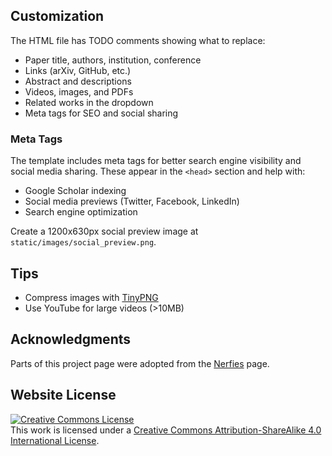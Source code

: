 ## Customization

The HTML file has TODO comments showing what to replace:

- Paper title, authors, institution, conference
- Links (arXiv, GitHub, etc.)
- Abstract and descriptions  
- Videos, images, and PDFs
- Related works in the dropdown
- Meta tags for SEO and social sharing

### Meta Tags
The template includes meta tags for better search engine visibility and social media sharing. These appear in the `<head>` section and help with:
- Google Scholar indexing
- Social media previews (Twitter, Facebook, LinkedIn)
- Search engine optimization

Create a 1200x630px social preview image at `static/images/social_preview.png`.

## Tips

- Compress images with [TinyPNG](https://tinypng.com)
- Use YouTube for large videos (>10MB)
## Acknowledgments
Parts of this project page were adopted from the [Nerfies](https://nerfies.github.io/) page.

## Website License
<a rel="license" href="http://creativecommons.org/licenses/by-sa/4.0/"><img alt="Creative Commons License" style="border-width:0" src="https://i.creativecommons.org/l/by-sa/4.0/88x31.png" /></a><br />This work is licensed under a <a rel="license" href="http://creativecommons.org/licenses/by-sa/4.0/">Creative Commons Attribution-ShareAlike 4.0 International License</a>.

